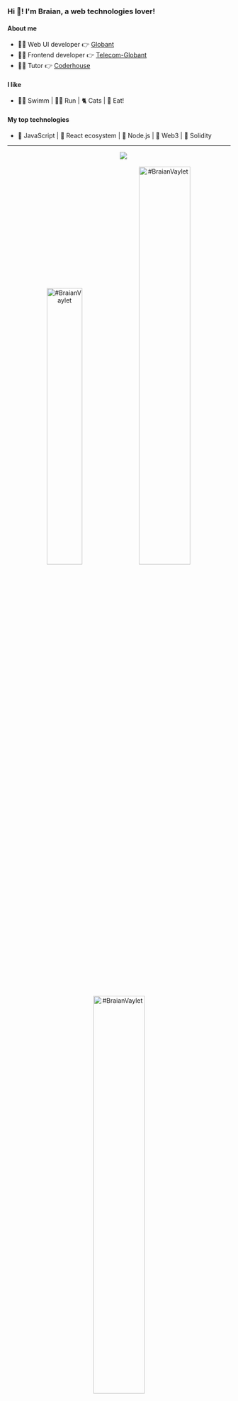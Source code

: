 ### Hi 👋! I'm Braian, a web technologies lover!

#### About me

- 👨‍💻 Web UI developer 👉 [Globant](https://www.globant.com/es)
- 👨‍💻 Frontend developer 👉 [Telecom-Globant](https://www.personal.com.ar/)
- 👨‍🏫 Tutor 👉 [Coderhouse](https://www.coderhouse.com/)

#### I like

- 🏊‍♂️ Swimm | 🏃‍♂️ Run | 🐈 Cats | 🍕 Eat!

#### My top technologies

- 💛 JavaScript | 💙 React ecosystem | 💚 Node.js | 🧡 Web3 | 🖤 Solidity

---

<p align='center'>
&nbsp;&nbsp;&nbsp;&nbsp;
  <a href="https://www.linkedin.com/in/braianvaylet/"><img src="https://img.shields.io/badge/linkedin-%230077B5.svg?&style=for-the-badge&logo=linkedin&logoColor=white" /></a>
</p>

<p align="center">
<img width="40%" src="https://github-readme-stats.vercel.app/api/top-langs?username=#BraianVaylet&show_icons=true&theme=dracula&title_color=ff8000&text_color=ffffff&bg_color=6a6a6a&locale=en&layout=compact&hide_border=true" alt="#BraianVaylet" /> 
<img width="48%" src="https://github-readme-stats.vercel.app/api?username=#BraianVaylet&show_icons=true&theme=dracula&title_color=ff8000&text_color=ffffff&bg_color=6a6a6a&locale=en&hide_border=true" alt="#BraianVaylet" />
<img width="48%" src="https://github-readme-streak-stats.herokuapp.com/?user=#BraianVaylet&theme=highcontrast&hide_border=true" alt="#BraianVaylet" />
</p>





